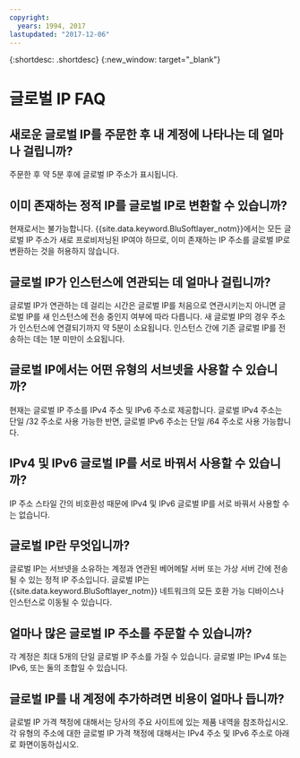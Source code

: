 ```yaml
---
copyright:
  years: 1994, 2017
lastupdated: "2017-12-06"
---
```

{:shortdesc: .shortdesc}
{:new_window: target="_blank"}

<a name="top"></a>
# 글로벌 IP FAQ

<a name="236"></a>
## 새로운 글로벌 IP를 주문한 후 내 계정에 나타나는 데 얼마나 걸립니까? 

주문한 후 약 5분 후에 글로벌 IP 주소가 표시됩니다. 

<a name="238"></a>
## 이미 존재하는 정적 IP를 글로벌 IP로 변환할 수 있습니까? 

현재로서는 불가능합니다. {{site.data.keyword.BluSoftlayer_notm}}에서는 모든 글로벌 IP 주소가 새로 프로비저닝된 IP여야 하므로, 이미 존재하는 IP 주소를 글로벌 IP로 변환하는 것을 허용하지 않습니다. 

<a name="237"></a>
## 글로벌 IP가 인스턴스에 연관되는 데 얼마나 걸립니까? 

글로벌 IP가 연관하는 데 걸리는 시간은 글로벌 IP를 처음으로 연관시키는지 아니면 글로벌 IP를 새 인스턴스에 전송 중인지 여부에 따라 다릅니다. 새 글로벌 IP의 경우 주소가 인스턴스에 연결되기까지 약 5분이 소요됩니다. 인스턴스 간에 기존 글로벌 IP를 전송하는 데는 1분 미만이 소요됩니다. 

<a name="233"></a>
## 글로벌 IP에서는 어떤 유형의 서브넷을 사용할 수 있습니까? 

현재는 글로벌 IP 주소를 IPv4 주소 및 IPv6 주소로 제공합니다. 글로벌 IPv4 주소는 단일 /32 주소로 사용 가능한 반면, 글로벌 IPv6 주소는 단일 /64 주소로 사용 가능합니다. 

<a name="239"></a>
## IPv4 및 IPv6 글로벌 IP를 서로 바꿔서 사용할 수 있습니까? 

IP 주소 스타일 간의 비호환성 때문에 IPv4 및 IPv6 글로벌 IP를 서로 바꿔서 사용할 수는 없습니다. 

<a name="232"></a>
## 글로벌 IP란 무엇입니까? 

글로벌 IP는 서브넷을 소유하는 계정과 연관된 베어메탈 서버 또는 가상 서버 간에 전송될 수 있는 정적 IP 주소입니다. 글로벌 IP는 {{site.data.keyword.BluSoftlayer_notm}} 네트워크의 모든 호환 가능 디바이스나 인스턴스로 이동될 수 있습니다. 

<a name="234"></a>
## 얼마나 많은 글로벌 IP 주소를 주문할 수 있습니까? 

각 계정은 최대 5개의 단일 글로벌 IP 주소를 가질 수 있습니다. 글로벌 IP는 IPv4 또는 IPv6, 또는 둘의 조합일 수 있습니다. 

<a name="235"></a>
## 글로벌 IP를 내 계정에 추가하려면 비용이 얼마나 듭니까? 

글로벌 IP 가격 책정에 대해서는 당사의 주요 사이트에 있는 제품 내역을 참조하십시오. 각 유형의 주소에 대한 글로벌 IP 가격 책정에 대해서는 IPv4 주소 및 IPv6 주소로 아래로 화면이동하십시오. 

